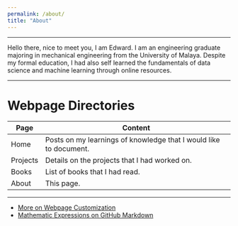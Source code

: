 ```yaml
---
permalink: /about/
title: "About"
---
```


---
Hello there, nice to meet you, I am Edward. I am an engineering graduate majoring in mechanical engineering from the University of Malaya. Despite my formal education, I had also self learned the fundamentals of data science and machine learning through online resources.

---
# Webpage Directories

| Page | Content |
|------|---------|
| Home | Posts on my learnings of knowledge that I would like to document. |
| Projects | Details on the projects that I had worked on. |
| Books | List of books that I had read. |
| About | This page. |

---

- [More on Webpage Customization](https://mmistakes.github.io/minimal-mistakes/docs/quick-start-guide/)
- [Mathematic Expressions on GitHub Markdown](https://latex.codecogs.com/eqneditor/editor.php)
